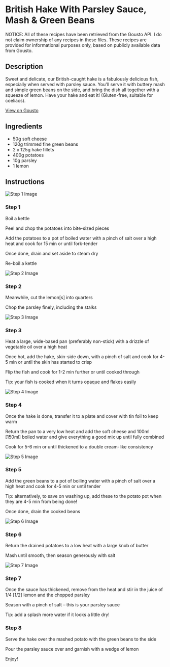 # British Hake With Parsley Sauce, Mash & Green Beans

NOTICE: All of these recipes have been retrieved from the Gousto API. I do not claim ownership of any recipes in these files. These recipes are provided for informational purposes only, based on publicly available data from Gousto.

## Description

Sweet and delicate, our British-caught hake is a fabulously delicious fish, especially when served with parsley sauce. You'll serve it with buttery mash and simple green beans on the side, and bring the dish all together with a squeeze of lemon. Have your hake and eat it! (Gluten-free, suitable for coeliacs).

[View on Gousto](https://www.gousto.co.uk/recipes/cookbook/british-hake-with-parsley-sauce-mash-green-beans)

## Ingredients

- 50g soft cheese
- 120g trimmed fine green beans
- 2 x 125g hake fillets
- 400g potatoes
- 10g parsley
- 1 lemon

## Instructions

![Step 1 Image](https://production-media.gousto.co.uk/cms/recipe-step-image/1771.-step-1-x200.jpg)

### Step 1

Boil a kettle


Peel and chop the potatoes into bite-sized pieces


Add the potatoes to a pot of boiled water with a pinch of salt over a high heat and cook for 15 min or until fork-tender


Once done, drain and set aside to steam dry


Re-boil a kettle

![Step 2 Image](https://production-media.gousto.co.uk/cms/recipe-step-image/1771.-step-2-x200.jpg)

### Step 2

Meanwhile, cut the lemon<span class="text-danger">[s]</span> into quarters


Chop the parsley finely, including the stalks

![Step 3 Image](https://production-media.gousto.co.uk/cms/recipe-step-image/1771.-step-3-x200.jpg)

### Step 3

Heat a large, wide-based pan (preferably non-stick) with a drizzle of vegetable oil over a high heat


Once hot, add the hake, skin-side down, with a pinch of salt and cook for 4-5 min or until the skin has started to crisp


Flip the fish and cook for 1-2 min further or until cooked through


Tip: your fish is cooked when it turns opaque and flakes easily

![Step 4 Image](https://production-media.gousto.co.uk/cms/recipe-step-image/1771.-step-4-x200.jpg)

### Step 4

Once the hake is done, transfer it to a plate and cover with tin foil to keep warm


Return the pan to a very low heat and add the soft cheese and 100ml <span class="text-danger">[150ml]</span> boiled water and give everything a good mix up until fully combined


Cook for 5-6 min or until thickened to a double cream-like consistency

![Step 5 Image](https://production-media.gousto.co.uk/cms/recipe-step-image/1771.-step-5-x200.jpg)

### Step 5

Add the green beans to a pot of boiling water with a pinch of salt over a high heat and cook for 4-5 min or until tender


Tip: alternatively, to save on washing up, add these to the potato pot when they are 4-5 min from being done!


Once done, drain the cooked beans

![Step 6 Image](https://production-media.gousto.co.uk/cms/recipe-step-image/1771.-step-6-x200.jpg)

### Step 6

Return the drained potatoes to a low heat with a large knob of butter


Mash until smooth, then season generously with salt

![Step 7 Image](https://production-media.gousto.co.uk/cms/recipe-step-image/1771.-step-7-x200.jpg)

### Step 7

Once the sauce has thickened, remove from the heat and stir in the <span class="text-highlight">juice</span> of 1/4 <span class="text-danger">[1/2]</span> lemon and the chopped parsley


Season with a pinch of salt – this is your parsley sauce


Tip: add a splash more water if it looks a little dry!

### Step 8

Serve the hake over the mashed potato with the green beans to the side


Pour the parsley sauce over and garnish with a wedge of lemon


Enjoy!

